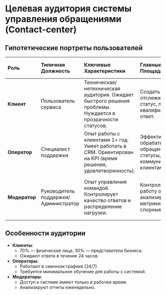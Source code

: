 # Целевая аудитория системы управления обращениями (Contact-center)

## Гипотетические портреты пользователей
| Роль              | Типичная Должность                     | Ключевые Характеристики                                                                                     | Главные Цели на Площадке                                                                 | Критичные Требования к Системе                                                          |
| :---------------- | :------------------------------------- | :---------------------------------------------------------------------------------------------------------- | :-------------------------------------------------------------------------------------- | :------------------------------------------------------------------------------------- |
| **Клиент**        | Пользователь сервиса                   | Техническая/нетехническая аудитория. Ожидает быстрого решения проблемы. Нуждается в прозрачности статусов.  | Создать обращение, отслеживать его статус, получить квалифицированный ответ.           | Простота создания тикета, уведомления об изменениях, история обращений.                |
| **Оператор**      | Специалист поддержки                   | Опыт работы с клиентами 1+ год. Умеет работать в CRM. Ориентирован на KPI (время решения, удовлетворенность). | Эффективно обрабатывать обращения, менять статусы, коммуницировать с клиентами.        | Удобный интерфейс для работы с тикетами, интеграция с базой знаний, инструменты для ответов. |
| **Модератор**     | Руководитель поддержки/Администратор   | Опыт управления командой. Контролирует качество ответов и распределение нагрузки.                          | Контролировать работу операторов, анализировать метрики, разрешать спорные ситуации.   | Доступ к статистике, возможность перераспределения тикетов, инструменты аудита.        |

## Особенности аудитории
- **Клиенты**:
    - 70% — физические лица, 30% — представители бизнеса.
    - Ожидают ответа в течение 24 часов.
- **Операторы**:
    - Работают в сменном графике (24/7).
    - Требуется минимальное обучение для работы с системой.
- **Модераторы**:
    - Доступ к системе имеют только в рабочее время.
    - Анализируют отчеты еженедельно.